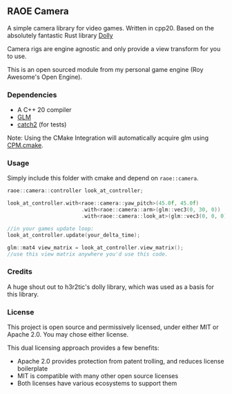 ## RAOE Camera

A simple camera library for video games. Written in cpp20. Based on the absolutely fantastic Rust library [Dolly](https://github.com/h3r2tic/dolly)

Camera rigs are engine agnostic and only provide a view transform for you to use.  

This is an open sourced module from my personal game engine (Roy Awesome's Open Engine).

### Dependencies

* A C++ 20 compiler
* [GLM](https://github.com/g-truc/glm)
* [catch2](https://github.com/catchorg/Catch2) (for tests)

Note: Using the CMake Integration will automatically acquire glm using [CPM.cmake](https://github.com/cpm-cmake/CPM.cmake).

### Usage
Simply include this folder with cmake and depend on `raoe::camera`.  

```cpp
raoe::camera::controller look_at_controller;

look_at_controller.with<raoe::camera::yaw_pitch>(45.0f, 45.0f)
                        .with<raoe::camera::arm>(glm::vec3(0, 30, 0))
                        .with<raoe::camera::look_at>(glm::vec3(0, 0, 0));

//in your games update loop:
look_at_controller.update(your_delta_time);

glm::mat4 view_matrix = look_at_controller.view_matrix();
//use this view matrix anywhere you'd use this code.
```

### Credits

A huge shout out to h3r2tic's dolly library, which was used as a basis for this library.  


### License

This project is open source and permissively licensed, under either MIT or Apache 2.0. You may chose either license.

This dual licensing approach provides a few benefits:

* Apache 2.0 provides protection from patent trolling, and reduces license boilerplate
* MIT is compatible with many other open source licenses
* Both licenses have various ecosystems to support them
